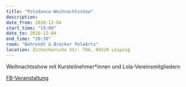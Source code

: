 ```yaml
---
title: "Poledance-Weihnachtsshow"
description: 
date_from: 2016-12-04
start_time: "19:00"
date_to: 2016-12-04
end_time: "20:30"
room: "Behrendt & Brocker PoleArts"
location: Zschochersche Str. 79b, 04229 Leipzig
---
```


Weihnachtsshow mit Kursteilnehmer*innen und Lola-Vereinsmitgliedern

[FB-Veranstaltung](https://www.facebook.com/events/1124619490953099)